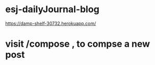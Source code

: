 # esj-dailyJournal-blog
https://damp-shelf-30732.herokuapp.com/
# visit /compose , to compse a new post
